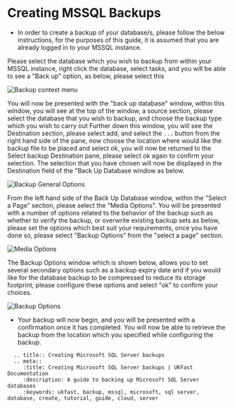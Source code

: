 # Creating MSSQL Backups

* In order to create a backup of your database/s, please follow the below instructions, for the purposes of this guide, it is assumed that you are already logged in to your MSSQL instance.

Please select the database which you wish to backup from within your MSSQL instance, right click the database, select tasks, and you will be able to see a "Back up" option, as below, please select this

![Backup context menu](Images/backups/rightclickcontext.PNG)

You will now be presented with the "back up database" window, within this window, you will see at the top of the window, a source section, please select the database that you wish to backup, and choose the backup type which you wish to carry out
Further down this window, you will see the Destination section, please select add, and select the ```...``` button from the right hand side of the pane, now choose the location where would like the backup file to be placed and select ok, you will now be returned to the Select backup Destination pane, please select ok again to confirm your selection.
The selection that you have chosen will now be displayed in the Destination field of the "Back Up Database window as below.

![Backup General Options](Images/backups/generaloptions.PNG)

From the left hand side of the Back Up Database window, within the "Select a Page" section, please select the "Media Options". You will be presented with a number of options related to the behavior of the backup such as whether to verify the backup, or overwrite existing backup sets as below, please set the options which best suit your requirements, once you have done so, please select "Backup Options" from the "select a page" section.

![Media Options](Images/backups/mediaoptions.PNG)

The Backup Options window which is shown below, allows you to set several secondary options such as a backup expiry date and if you would like for the database backup to be compressed to reduce its storage footprint, please configure these options and select "ok" to confirm your choices.

![Backup Options](Images/backups/backupsoptions.PNG)

* Your backup will now begin, and you will be presented with a confirmation once it has completed. You will now be able to retrieve the backup from the location which you specified while configuring the backup.

```eval_rst
  .. title:: Creating Microsoft SQL Server backups
  .. meta::
     :title: Creating Microsoft SQL Server backups | UKFast Documentation
     :description: A guide to backing up Microsoft SQL Server databases
     :keywords: ukfast, backup, mssql, microsoft, sql server, database, create, tutorial, guide, cloud, server
